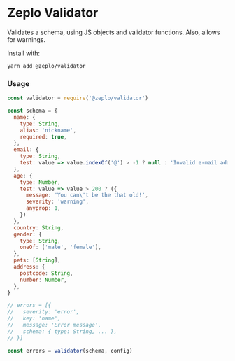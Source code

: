 # Zeplo Validator

Validates a schema, using JS objects and validator functions. Also, allows for warnings.

Install with:

```
yarn add @zeplo/validator
```

### Usage

```js
const validator = require('@zeplo/validator')

const schema = {
  name: {
    type: String,
    alias: 'nickname',
    required: true,
  },
  email: {
    type: String,
    test: value => value.indexOf('@') > -1 ? null : 'Invalid e-mail address'
  },
  age: {
    type: Number,
    test: value => value > 200 ? ({
      message: 'You can\'t be the that old!',
      severity: 'warning',
      anyprop: 1,
    })
  },
  country: String,
  gender: {
    type: String,
    oneOf: ['male', 'female'],
  },
  pets: [String],
  address: {
    postcode: String,
    number: Number,
  },
}

// errors = [{
//   severity: 'error',
//   key: 'name',
//   message: 'Error message',
//   schema: { type: String, ... },
// }]

const errors = validator(schema, config)
```
